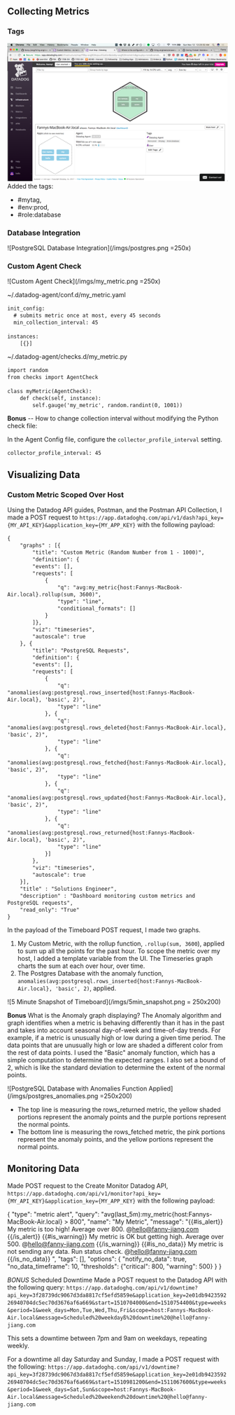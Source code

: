 ## Collecting Metrics

### Tags
![Tags](/imgs/tags.png)
Added the tags:
- #mytag,
- #env:prod,
- #role:database

### Database Integration
![PostgreSQL Database Integration](/imgs/postgres.png =250x)

### Custom Agent Check
![Custom Agent Check](/imgs/my_metric.png =250x)

~/.datadog-agent/conf.d/my_metric.yaml
```
init_config:
  # submits metric once at most, every 45 seconds
  min_collection_interval: 45

instances:
    [{}]
```

~/.datadog-agent/checks.d/my_metric.py
```
import random
from checks import AgentCheck

class myMetric(AgentCheck):
    def check(self, instance):
        self.gauge('my_metric', random.randint(0, 1001))
```

**Bonus** -- How to change collection interval without modifying the Python check file:

In the Agent Config file, configure the `collector_profile_interval` setting.

```
collector_profile_interval: 45
```
## Visualizing Data

### Custom Metric Scoped Over Host
Using the Datadog API guides, Postman, and the Postman API Collection, I made a POST request to `https://app.datadoghq.com/api/v1/dash?api_key={MY_API_KEY}&application_key={MY_APP_KEY}` with the following payload:
```
{
    "graphs" : [{
        "title": "Custom Metric (Random Number from 1 - 1000)",
        "definition": {
        "events": [],
        "requests": [
            {
                "q": "avg:my_metric{host:Fannys-MacBook-Air.local}.rollup(sum, 3600)",
                "type": "line",
                "conditional_formats": []
            }
        ]},
        "viz": "timeseries",
        "autoscale": true
    }, {
        "title": "PostgreSQL Requests",
        "definition": {
        "events": [],
        "requests": [
            {
                "q": "anomalies(avg:postgresql.rows_inserted{host:Fannys-MacBook-Air.local}, 'basic', 2)",
                "type": "line"
            }, {
                "q": "anomalies(avg:postgresql.rows_deleted{host:Fannys-MacBook-Air.local}, 'basic', 2)",
                "type": "line"
            }, {
                "q": "anomalies(avg:postgresql.rows_fetched{host:Fannys-MacBook-Air.local}, 'basic', 2)",
                "type": "line"
            }, {
                "q": "anomalies(avg:postgresql.rows_updated{host:Fannys-MacBook-Air.local}, 'basic', 2)",
                "type": "line"
            }, {
                "q": "anomalies(avg:postgresql.rows_returned{host:Fannys-MacBook-Air.local}, 'basic', 2)",
                "type": "line"
            }]
        },
        "viz": "timeseries",
        "autoscale": true
    }],
    "title" : "Solutions Engineer",
    "description" : "Dashboard monitoring custom metrics and PostgreSQL requests",
    "read_only": "True"
}
```
In the payload of the Timeboard POST request, I made two graphs.
1. My Custom Metric, with the rollup function, `.rollup(sum, 3600`), applied to sum up all the points for the past hour. To scope the metric over my host, I added a template variable from the UI. The Timeseries graph charts the sum at each over hour, over time.
2. The Postgres Database with the anomaly function, `anomalies(avg:postgresql.rows_inserted{host:Fannys-MacBook-Air.local}, 'basic', 2)`, applied.

![5 Minute Snapshot of Timeboard](/imgs/5min_snapshot.png = 250x200)

**Bonus** What is the Anomaly graph displaying?
The Anomaly algorithm and graph identifies when a metric is behaving differently than it has in the past and takes into account seasonal day-of-week and time-of-day trends. For example, if a metric is unusually high or low during a given time period. The data points that are unusually high or low are shaded a different color from the rest of data points. I used the "Basic" anomaly function, which has a simple computation to determine the expected ranges. I also set a bound of 2, which is like the standard deviation to determine the extent of the normal points.

![PostgreSQL Database with Anomalies Function Applied](/imgs/postgres_anomalies.png =250x200)
* The top line is measuring the rows_returned metric, the yellow shaded portions represent the anomaly points and the purple portions represent the normal points.
* The bottom line is measuring the rows_fetched metric, the pink portions represent the anomaly points, and the yellow portions represent the normal points.


## Monitoring Data

Made POST request to the Create Monitor Datadog API, `https://app.datadoghq.com/api/v1/monitor?api_key={MY_API_KEY}&application_key={MY_APP_KEY}` with the following payload:

{
      "type": "metric alert",
      "query": "avg(last_5m):my_metric{host:Fannys-MacBook-Air.local} > 800",
      "name": "My Metric",
      "message": "{{#is_alert}} My metric is too high! Average over 800. @hello@fanny-jiang.com {{/is_alert}} {{#is_warning}} My metric is OK but getting high. Average over 500. @hello@fanny-jiang.com {{/is_warning}} {{#is_no_data}} My metric is not sending any data. Run status check. @hello@fanny-jiang.com {{/is_no_data}} ",
      "tags": [],
      "options": {
      	"notify_no_data": true,
      	"no_data_timeframe": 10,
      	"thresholds": {"critical": 800, "warning": 500}
      }
}

*BONUS* Scheduled Downtime
Made a POST request to the Datadog API with the following query: `https://app.datadoghq.com/api/v1/downtime?api_key=3f28739dc9067d3da8817cf5efd5859e&application_key=2e01db942359226940704dc5ec70d3676af6a669&start=1510704000&end=1510754400&type=weeks&period=1&week_days=Mon,Tue,Wed,Thu,Fri&scope=host:Fannys-MacBook-Air.local&message=Scheduled%20weekdayß%20downtime%20@hello@fanny-jiang.com`

This sets a downtime between 7pm and 9am on weekdays, repeating weekly.

For a downtime all day Saturday and Sunday, I made a POST request with the following: `https://app.datadoghq.com/api/v1/downtime?api_key=3f28739dc9067d3da8817cf5efd5859e&application_key=2e01db942359226940704dc5ec70d3676af6a669&start=1510981200&end=1511067600&type=weeks&period=1&week_days=Sat,Sun&scope=host:Fannys-MacBook-Air.local&message=Scheduled%20weekend%20downtime%20@hello@fanny-jiang.com`